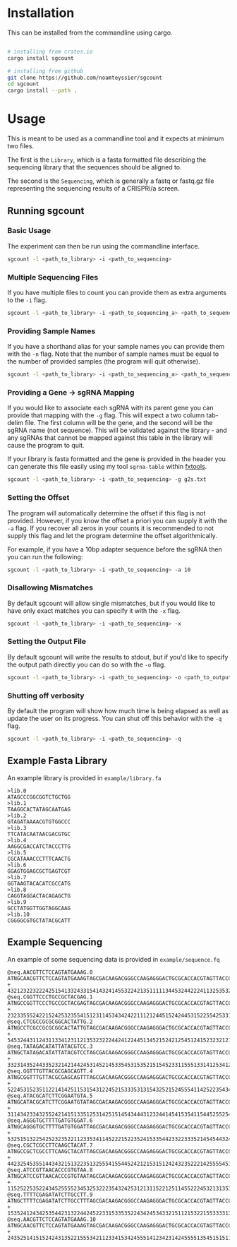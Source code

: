# Installation
This can be installed from the commandline using cargo.
```bash

# installing from crates.io
cargo install sgcount

# installing from github
git clone https://github.com/noamteyssier/sgcount
cd sgcount
cargo install --path .
```

# Usage
This is meant to be used as a commandline tool and it expects at 
minimum two files.

The first is the `Library`, which is a fasta formatted file describing
the sequencing library that the sequences should be aligned to.

The second is the `Sequencing`, which is generally a fastq or fastq.gz
file representing the sequencing results of a CRISPRi/a screen. 

## Running sgcount

### Basic Usage
The experiment can then be run using the commandline interface.

```bash
sgcount -l <path_to_library> -i <path_to_sequencing>
```

### Multiple Sequencing Files
If you have multiple files to count you can provide them as
extra arguments to the `-i` flag.

```bash
sgcount -l <path_to_library> -i <path_to_sequencing_a> <path_to_sequencing_b>
```

### Providing Sample Names
If you have a shorthand alias for your sample names you can provide
them with the `-n` flag.
Note that the number of sample names must be equal to the number of
provided samples (the program will quit otherwise).

```bash
sgcount -l <path_to_library> -i <path_to_sequencing_a> <path_to_sequencing_b> -n <name_a> <name_b>
```

### Providing a Gene -> sgRNA Mapping
If you would like to associate each sgRNA with its parent gene you can
provide that mapping with the `-g` flag.
This will expect a two column tab-delim file.
The first column will be the gene, and the second will be the sgRNA name (not sequence).
This will be validated against the library - and any sgRNAs that cannot be mapped against
this table in the library will cause the program to quit. 

If your library is fasta formatted and the gene is provided in the header you can generate
this file easily using my tool `sgrna-table` within [fxtools](https://github.com/noamteyssier/fxtools).

```bash
sgcount -l <path_to_library> -i <path_to_sequencing> -g g2s.txt
```

### Setting the Offset
The program will automatically determine the offset if this flag is
not provided.
However, if you know the offset a priori you can supply it with the
`-a` flag.
If you recover all zeros in your counts it is recommended to not 
supply this flag and let the program determine the offset algorithmically.

For example, if you have a 10bp adapter sequence before the sgRNA
then you can run the following:
```bash
sgcount -l <path_to_library> -i <path_to_sequencing> -a 10
```

### Disallowing Mismatches
By default sgcount will allow single mismatches, but if you would
like to have only exact matches you can specify it with the `-x` flag.

```bash
sgcount -l <path_to_library> -i <path_to_sequencing> -x
```

### Setting the Output File
By default sgcount will write the results to stdout, but if you'd like to
specify the output path directly you can do so with the `-o` flag.

```bash
sgcount -l <path_to_library> -i <path_to_sequencing> -o <path_to_output>
```

### Shutting off verbosity
By default the program will show how much time is being elapsed as well as
update the user on its progress. You can shut off this behavior with the
`-q` flag.

```bash
sgcount -l <path_to_library> -i <path_to_sequencing> -q
```


## Example Fasta Library
An example library is provided in `example/library.fa`


```text
>lib.0
ATAGCCCGGCGGTCTGCTGG
>lib.1
TAAGGCACTATAGCAATGAG
>lib.2
GTAGATAAAACGTGTGGCCC
>lib.3
TTCATACAATAACGACGTGC
>lib.4
AAGGCGACCATCTACCCTTG
>lib.5
CGCATAAACCCTTTCAACTG
>lib.6
GGAGTGGAGCGCTGAGTCGT
>lib.7
GGTAAGTACACATCGCCATG
>lib.8
CAGGTAGGACTACAGAGCTG
>lib.9
GCCTATGGTTGGTAGGCAAG
>lib.10
CGGGGCGTGCTATACGCATT
```

## Example Sequencing
An example of some sequencing data is provided in `example/sequence.fq`

```text
@seq.AACGTTCTCCAGTATGAAAG.0
ATNGCAACGTTCTCCAGTATGAAAGTAGCGACAAGACGGGCCAAGAGGGACTGCGCACCACGTAGTTACCCCGATCCTAT
+
43212322322242515413324331541432414553224213511111344532442224113253532413451225
@seq.CGGTTCCCTGCCGCTACGAG.1
ATNGCCGGTTCCCTGCCGCTACGAGTAGCGACAAGACGGGCCAAGAGGGACTGCGCACCACGTAGTTACCCCGATCCTAT
+
23233555242215242532355415123114534342422111212445152424453152255425331534444213
@seq.CTCGCCGCGCGGCACTATTG.2
ATNGCCTCGCCGCGCGGCACTATTGTAGCGACAAGACGGGCCAAGAGGGACTGCGCACCACGTAGTTACCCCGATCCTAT
+
54532443112431133412311213532322244241224451345215242125451241523232121145343513
@seq.TATAGACATATTATACGTCC.3
ATNGCTATAGACATATTATACGTCCTAGCGACAAGACGGGCCAAGAGGGACTGCGCACCACGTAGTTACCCCGATCCTAT
+
33231435244335232142144245314521453354531535215154523311555133141253412544112225
@seq.GGTTTGTTACGCGAGCAGTT.4
ATNGCGGTTTGTTACGCGAGCAGTTTAGCGACAAGACGGGCCAAGAGGGACTGCGCACCACGTAGTTACCCCGATCCTAT
+
52245315235112214142511531543122452153335313154325215245554114252235434421423233
@seq.ATACGCATCTTCGGAATGTA.5
ATNGCATACGCATCTTCGGAATGTATAGCGACAAGACGGGCCAAGAGGGACTGCGCACCACGTAGTTACCCCGATCCTAT
+
31143423343255242141513351253142515145434443123244145415354115445255254212451244
@seq.AGGGTGCTTTTGATGTGGAT.6
ATNGCAGGGTGCTTTTGATGTGGATTAGCGACAAGACGGGCCAAGAGGGACTGCGCACCACGTAGTTACCCCGATCCTAT
+
53251513225425232352211233534114522215223524153354423322333521454544324423154421
@seq.CGCTCGCCTTCAAGCTACAT.7
ATNGCCGCTCGCCTTCAAGCTACATTAGCGACAAGACGGGCCAAGAGGGACTGCGCACCACGTAGTTACCCCGATCCTAT
+
44232545355144343215132235132555415544524212153151242432352221425555451214415433
@seq.ATCCGTTAACACCCGTGTAA.8
ATNGCATCCGTTAACACCCGTGTAATAGCGACAAGACGGGCCAAGAGGGACTGCGCACCACGTAGTTACCCCGATCCTAT
+
11525225352243452555523453253222354324253121311522125114552224532131353125523242
@seq.TTTTCGAGATATCTTGCCTT.9
ATNGCTTTTCGAGATATCTTGCCTTTAGCGACAAGACGGGCCAAGAGGGACTGCGCACCACGTAGTTACCCCGATCCTAT
+
15352412434253544231322442452233153353522434245343321511215322155333313541233112
@seq.AACGTTCTCCAGTATGAAAG.10
ATNGCAACGTTCTCCAGTATGAAAGTAGCGACAAGACGGGCCAAGAGGGACTGCGCACCACGTAGTTACCCCGATCCTAT
+
24352514151524243135221555342112334153424555141234231424555513545151511254444444
```
